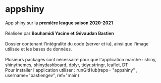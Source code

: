 # appshiny
App shiny sur la **première league saison 2020-2021**	
<br/>Réalisée par **Bouhamidi Yacine et Gévaudan Bastien**	
<br/>Dossier contenant l'intégralité du code (server et iu), ainsi que l'image utilisée et les bases de données.  
<br/>Plusieurs packages sont nécessaire pour que l'application marche : shiny, shinythemes, shinydashboard, dplyr, tidyr,stringr, leaflet, DT
<br/>Pour installer l'application utiliser : runGitHub(repo= "appshiny" , username="bastiengev", ref="main)
